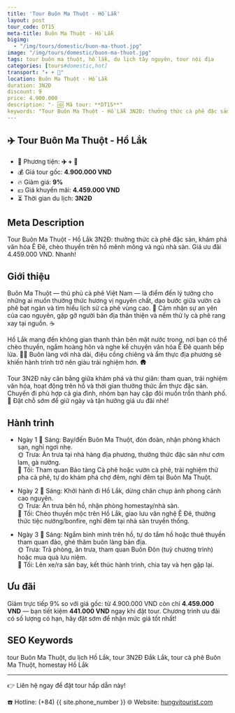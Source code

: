 ```yaml
---
title: 'Tour Buôn Ma Thuột - Hồ Lắk'
layout: post
tour_code: DT15
meta-title: Buôn Ma Thuột - Hồ Lắk
bigimg:
  - "/img/tours/domestic/buon-ma-thuot.jpg"
image: "/img/tours/domestic/buon-ma-thuot.jpg"
tags: tour buôn ma thuột, hồ lắk, du lịch tây nguyên, tour nội địa
categories: [tours#domestic,hot]
transport: "✈️ + 🚌"
location: Buôn Ma Thuột - Hồ Lắk
duration: 3N2Đ
discount: 9
price: 4.900.000
description: "- 🆔 Mã tour: **DT15**"
keywords: "Tour Buôn Ma Thuột - Hồ Lắk 3N2Đ: thưởng thức cà phê đặc sản, khám phá văn hóa Ê Đê, chèo thuyền trên hồ mênh mông và ngủ nhà sàn. Giá ưu đãi 4.459.000 VND. Nhanh!"
---
```


## ✈️ Tour Buôn Ma Thuột - Hồ Lắk



- 🚗 Phương tiện: **✈️ + 🚌**
- 💰 Giá tour gốc: **4.900.000 VND**
- 🔥 Giảm giá: **9%**
- 💵 Giá khuyến mãi: **4.459.000 VND**
- ⏳ Thời gian du lịch: **3N2Đ**

## Meta Description
Tour Buôn Ma Thuột - Hồ Lắk 3N2Đ: thưởng thức cà phê đặc sản, khám phá văn hóa Ê Đê, chèo thuyền trên hồ mênh mông và ngủ nhà sàn. Giá ưu đãi 4.459.000 VND. Nhanh!

## Giới thiệu
Buôn Ma Thuột — thủ phủ cà phê Việt Nam — là điểm đến lý tưởng cho những ai muốn thưởng thức hương vị nguyên chất, dạo bước giữa vườn cà phê bạt ngàn và tìm hiểu lịch sử cà phê vùng cao. 🌿 Cảm nhận sự an yên của cao nguyên, gặp gỡ người bản địa thân thiện và nếm thử ly cà phê rang xay tại nguồn. ☕️

Hồ Lắk mang đến không gian thanh thản bên mặt nước trong, nơi bạn có thể chèo thuyền, ngắm hoàng hôn và nghe kể chuyện văn hóa Ê Đê quanh bếp lửa. 🚣‍♀️ Buôn làng với nhà dài, điệu cồng chiêng và ẩm thực địa phương sẽ khiến hành trình trở nên giàu trải nghiệm hơn. 🛖

Tour 3N2Đ này cân bằng giữa khám phá và thư giãn: tham quan, trải nghiệm văn hóa, hoạt động trên hồ và thời gian thưởng thức ẩm thực đặc sản. Chuyến đi phù hợp cả gia đình, nhóm bạn hay cặp đôi muốn trốn thành phố. 🌄 Đặt chỗ sớm để giữ ngày và tận hưởng giá ưu đãi nhé!

## Hành trình
- Ngày 1
  🌅 Sáng: Bay/đến Buôn Ma Thuột, đón đoàn, nhận phòng khách sạn, nghỉ ngơi nhẹ.  
  🌞 Trưa: Ăn trưa tại nhà hàng địa phương, thưởng thức đặc sản như cơm lam, gà nướng.  
  🌙 Tối: Tham quan Bảo tàng Cà phê hoặc vườn cà phê, trải nghiệm thử pha cà phê, tự do khám phá chợ đêm, nghỉ đêm tại Buôn Ma Thuột.

- Ngày 2
  🌅 Sáng: Khởi hành đi Hồ Lắk, dừng chân chụp ảnh phong cảnh cao nguyên.  
  🌞 Trưa: Ăn trưa bên hồ, nhận phòng homestay/nhà sàn.  
  🌙 Tối: Chèo thuyền mộc trên Hồ Lắk, giao lưu văn nghệ Ê Đê, thưởng thức tiệc nướng/bonfire, nghỉ đêm tại nhà sàn truyền thống.

- Ngày 3
  🌅 Sáng: Ngắm bình minh trên hồ, tự do tắm hồ hoặc thuê thuyền tham quan đảo, ghé thăm buôn làng bản địa.  
  🌞 Trưa: Trả phòng, ăn trưa, tham quan Buôn Đôn (tuỳ chương trình) hoặc mua quà lưu niệm.  
  🌙 Tối: Lên xe/ra sân bay, kết thúc hành trình, chia tay và hẹn gặp lại.

## Ưu đãi
Giảm trực tiếp 9% so với giá gốc: từ 4.900.000 VND còn chỉ **4.459.000 VND** — bạn tiết kiệm **441.000 VND** ngay khi đặt tour. Chương trình ưu đãi có số lượng có hạn, hãy đặt sớm để nhận mức giá tốt nhất!

## SEO Keywords
tour Buôn Ma Thuột, du lịch Hồ Lắk, tour 3N2Đ Đắk Lắk, tour cà phê Buôn Ma Thuột, homestay Hồ Lắk

---

👉 Liên hệ ngay để đặt tour hấp dẫn này!

☎️ Hotline: (+84) {{ site.phone_number }}
🌐 Website: [hungvitourist.com](https://hungvitourist.com)

